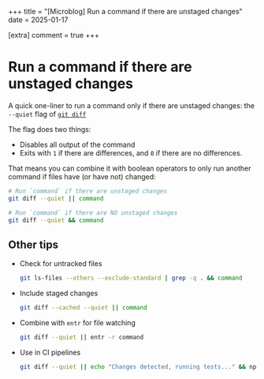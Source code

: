 +++
title = "[Microblog] Run a command if there are unstaged changes"
date = 2025-01-17

[extra]
comment = true
+++

# Run a command if there are unstaged changes

A quick one-liner to run a command only if there are unstaged changes: the `--quiet` flag of [`git diff`](https://git-scm.com/docs/git-diff)

The flag does two things:

- Disables all output of the command
- Exits with `1` if there are differences, and `0` if there are no differences.

That means you can combine it with boolean operators to only run another command if files have (or have not) changed:

```bash
# Run `command` if there are unstaged changes
git diff --quiet || command

# Run `command` if there are NO unstaged changes
git diff --quiet && command
```

## Other tips

- Check for untracked files

    ```bash
    git ls-files --others --exclude-standard | grep -q . && command
    ```

- Include staged changes

    ```bash
    git diff --cached --quiet || command
    ```

- Combine with `entr` for file watching

    ```bash
    git diff --quiet || entr -r command
    ```

- Use in CI pipelines
    ```bash
    git diff --quiet || echo "Changes detected, running tests..." && npm test
    ```
